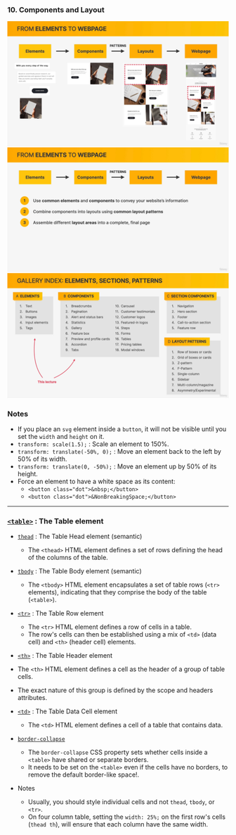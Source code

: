 ### 10. Components and Layout

<img src="shots/1.jpg?raw=true" width="700" >
<img src="shots/2.jpg?raw=true" width="700" >
<img src="shots/3.jpg?raw=true" width="700" >

### Notes

- If you place an `svg` element inside a `button`, it will not be visible until you set the `width` and `height` on it.
- `transform: scale(1.5);` : Scale an element to 150%.
- `transform: translate(-50%, 0);` : Move an element back to the left by 50% of its width.
- `transform: translate(0, -50%);` : Move an element up by 50% of its height.
- Force an element to have a white space as its content:
  - `<button class="dot">&nbsp;</button>`
  - `<button class="dot">&NonBreakingSpace;</button>`

---

### [`<table>`](https://developer.mozilla.org/en-US/docs/Web/HTML/Element/table) : The Table element

- [`thead`](https://developer.mozilla.org/en-US/docs/Web/HTML/Element/thead) : The Table Head element (semantic)

  - The `<thead>` HTML element defines a set of rows defining the head of the columns of the table.

- [`tbody`](https://developer.mozilla.org/en-US/docs/Web/HTML/Element/tbody) : The Table Body element (semantic)

  - The `<tbody>` HTML element encapsulates a set of table rows (`<tr>` elements), indicating that they comprise the body of the table (`<table>`).

- [`<tr>`](https://developer.mozilla.org/en-US/docs/Web/HTML/Element/tr) : The Table Row element

  - The `<tr>` HTML element defines a row of cells in a table.
  - The row's cells can then be established using a mix of `<td>` (data cell) and `<th>` (header cell) elements.

- [`<th>`](https://developer.mozilla.org/en-US/docs/Web/HTML/Element/th) : The Table Header element

- The `<th>` HTML element defines a cell as the header of a group of table cells.
- The exact nature of this group is defined by the scope and headers attributes.

- [`<td>`](https://developer.mozilla.org/en-US/docs/Web/HTML/Element/td) : The Table Data Cell element

  - The `<td>` HTML element defines a cell of a table that contains data.

- [`border-collapse`](https://developer.mozilla.org/en-US/docs/Web/CSS/border-collapse)

  - The `border-collapse` CSS property sets whether cells inside a `<table>` have shared or separate borders.
  - It needs to be set on the `<table>` even if the cells have no borders, to remove the default border-like space!.

- Notes
  - Usually, you should style individual cells and not `thead`, `tbody`, or `<tr>`.
  - On four column table, setting the `width: 25%;` on the first row's cells (`thead th`), will ensure that each column have the same width.
